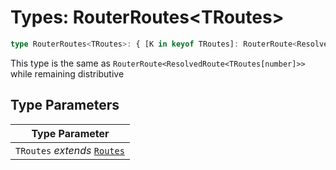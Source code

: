 # Types: RouterRoutes\<TRoutes\>

```ts
type RouterRoutes<TRoutes>: { [K in keyof TRoutes]: RouterRoute<ResolvedRoute<TRoutes[K]>> }[number];
```

This type is the same as `RouterRoute<ResolvedRoute<TRoutes[number]>>` while remaining distributive

## Type Parameters

| Type Parameter |
| ------ |
| `TRoutes` *extends* [`Routes`](Routes.md) |
